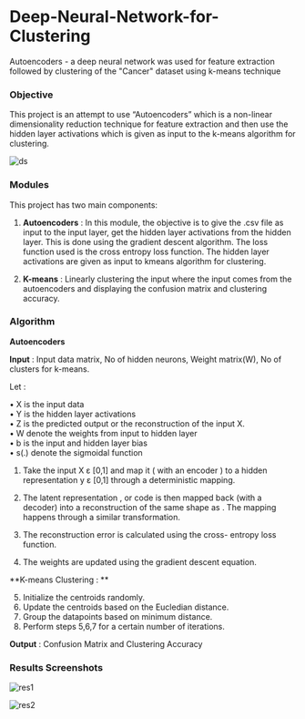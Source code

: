 # Deep-Neural-Network-for-Clustering
Autoencoders -  a deep neural network was used for feature extraction followed by clustering of the "Cancer" dataset using k-means technique

<h3> Objective </h3>
 This project is an attempt to use “Autoencoders” which is a non-linear dimensionality reduction technique for feature extraction and then  use the hidden layer activations which is given as input to the k-means algorithm for clustering. 
 
 ![ds](https://github.com/sumanth-bmsce/Deep-Neural-Network-for-Clustering/blob/master/r_arch.png)
 
 <h3> Modules </h3>
 This project has two main components:

1.	**Autoencoders** : In this module, the objective is to give the .csv file as input to the input layer, get the hidden layer activations from the hidden layer. This is done using the gradient descent algorithm. The loss function used is the cross entropy loss function. The hidden layer activations are given as input to kmeans algorithm for clustering.

2.	**K-means** : Linearly clustering the input where the input comes from the autoencoders and displaying the confusion matrix and clustering accuracy.

<h3> Algorithm </h3> 

**Autoencoders**

**Input** : Input data matrix, No of hidden neurons, Weight matrix(W), No of clusters for k-means.

Let : 

•	X is the input data</br>
•	Y is the hidden layer activations</br>
•	Z is the predicted output or the reconstruction of the input X.</br>
•	W denote the weights from input to hidden layer</br>
•	b is the input and hidden layer bias</br>
•	s(.) denote the sigmoidal function</br>

1.	Take the input X ε [0,1] and map it ( with an encoder )  to a hidden representation y ε [0,1] through a deterministic mapping.

2.	The latent representation , or code is then mapped back (with a decoder) into a reconstruction  of the same shape as . The mapping happens through a similar transformation.
	
3.	The reconstruction error is calculated using the cross- entropy loss function.

4.	The weights are updated using the gradient descent equation.

**K-means Clustering : **

5.	Initialize the centroids randomly.
6.	Update the centroids based on the Eucledian distance.
7.	Group the datapoints based on minimum distance.
8.	Perform steps 5,6,7 for a certain number of iterations.

**Output** : Confusion Matrix and Clustering Accuracy

<h3> Results Screenshots </h3>

![res1](https://github.com/sumanth-bmsce/Deep-Neural-Network-for-Clustering/blob/master/r_error.png)</br>

![res2](https://github.com/sumanth-bmsce/Deep-Neural-Network-for-Clustering/blob/master/r_result.png)</br>







